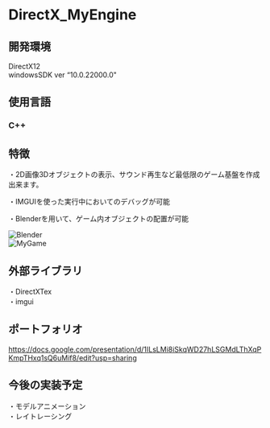 # DirectX_MyEngine  

## 開発環境
DirectX12  
windowsSDK ver “10.0.22000.0"

## 使用言語

### C++

## 特徴  

・2D画像3Dオブジェクトの表示、サウンド再生など最低限のゲーム基盤を作成出来ます。  
  
・IMGUIを使った実行中においてのデバッグが可能 
  
・Blenderを用いて、ゲーム内オブジェクトの配置が可能 
  
![Blender](https://github.com/NittaShinji/DirectX_MyEngine/assets/94505316/aad8b350-97ca-4b6e-9a2f-eed753b85562)  
![MyGame](https://github.com/NittaShinji/DirectX_MyEngine/assets/94505316/cf3a5a75-15df-47b0-9307-ff4f3800f242)  

## 外部ライブラリ
・DirectXTex  
・imgui

## ポートフォリオ
https://docs.google.com/presentation/d/1ILsLMi8iSkqWD27hLSGMdLThXqPKmpTHxq1sQ6uMif8/edit?usp=sharing

## 今後の実装予定  

・モデルアニメーション  
・レイトレーシング  




